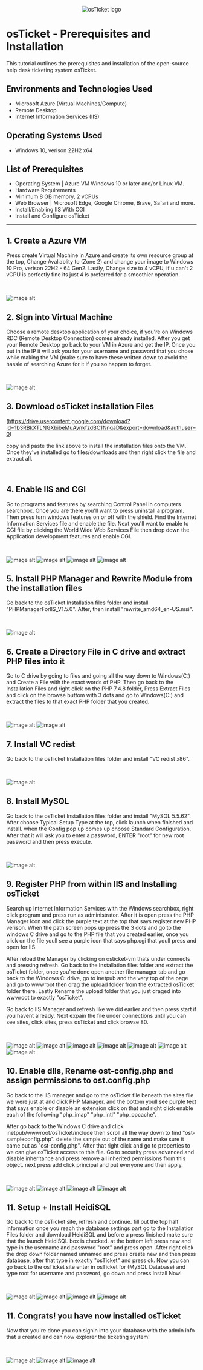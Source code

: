 <p align="center">
<img src="https://i.imgur.com/Clzj7Xs.png" alt="osTicket logo"/>
</p>

<h1>osTicket - Prerequisites and Installation</h1>
This tutorial outlines the prerequisites and installation of the open-source help desk ticketing system osTicket.<br />

<h2>Environments and Technologies Used</h2>

- Microsoft Azure (Virtual Machines/Compute)
- Remote Desktop
- Internet Information Services (IIS)

<h2>Operating Systems Used </h2>

- Windows 10, verison 22H2 x64</b> 

<h2>List of Prerequisites</h2>

- Operating System | Azure VM Windows 10 or later and/or Linux VM.
- Hardware Requirements
- Minimum 8 GB memory, 2 vCPUs
-  Web Browser
| Microsoft Edge, Google Chrome, Brave, Safari and more. 
- Install/Enabling IIS With CGI
- Install and Configure osTicket


---------------

<h2>1. Create a Azure VM</h2>
Press create Virtual Machine in Azure and create its own resource group at the top, Change Avaliablity to (Zone 2) and change your image to Windows 10 Pro, verison 22H2 - 64 Gen2.
Lastly, Change size to 4 vCPU, if u can't 2 vCPU is perfectly fine its just 4 is preferred for a smoothier operation. 
</p>
<br />

<p> 
  
  ![image alt](https://github.com/andreasfoster/osticket-prereqs/blob/ded8743bf86ba0d296bce40d9adf5bd690264f24/Screenshot%202025-03-10%2022-06-11.jpg) 



<h2>2. Sign into Virtual Machine</h2>
Choose a remote desktop application of your choice, if you're on Windows RDC (Remote Desktop Connection) comes already installed. After you get your Remote Desktop go back to your VM in Azure and get the IP. Once you put in the IP it will ask you for your username and password that you chose while making the VM (make sure to have these written down to avoid the hassle of searching Azure for it if you so happen to forget. 
</p>
<br />

<p> 
  
  ![image alt](https://github.com/andreasfoster/osticket-prereqs/blob/2cb783b49fb409500e570958f45771805845a3a4/Screenshot%202025-03-10%20222736.jpg) 


  <h2>3. Download osTicket installation Files </h2>

  
(https://drive.usercontent.google.com/download?id=1b3RBkXTLNGXbibeMuAynkfzdBC1NnqaD&export=download&authuser=0) 

copy and paste the link above to install the installation files onto the VM. 
Once they've installed go to files/downloads and then right click the file and extract all. 
</p>
<br />

<p> 



  <h2>4. Enable IIS and CGI</h2>
Go to programs and features by searching Control Panel in computers searchbox. Once you are there you'll want to press uninstall a program. Then press turn windows features on or off with the shield. Find the Internet Information Services file and enable the file. Next you'll want to enable to CGI file by clicking the World Wide Web Services File then drop down the Application development features and enable CGI. 
</p>
<br />

<p> 
  
  ![image alt](https://github.com/andreasfoster/osticket-prereqs/blob/af8b46c4d417671a01fe30263a3f18c6ca99a56c/Screenshot%202025-03-09%2022-50-44.png) 
  ![image alt](https://github.com/andreasfoster/osticket-prereqs/blob/af8b46c4d417671a01fe30263a3f18c6ca99a56c/Screenshot%202025-03-09%2022-50-52.png)
  ![image alt](https://github.com/andreasfoster/osticket-prereqs/blob/af8b46c4d417671a01fe30263a3f18c6ca99a56c/Screenshot%202025-03-09%2022-51-26.png)
  ![image alt](https://github.com/andreasfoster/osticket-prereqs/blob/af8b46c4d417671a01fe30263a3f18c6ca99a56c/Screenshot%202025-03-09%2022-51-55.png)



  <h2>5. Install PHP Manager and Rewrite Module from the installation files</h2>
Go back to the osTicket Installation files folder and install "PHPManagerForllS_V1.5.0". After, then install "rewrite_amd64_en-US.msi". 

</p>
<br />

<p> 
  
  ![image alt](https://github.com/andreasfoster/osticket-prereqs/blob/af8b46c4d417671a01fe30263a3f18c6ca99a56c/Screenshot%202025-03-09%2022-53-41.png)



  <h2>6. Create a Directory File in C drive and extract PHP files into it </h2>
Go to C drive by going to files and going all the way down to Windows(C:) and Create a File with the exact words of PHP. Then go back to the Installation Files and right click on the PHP 7.4.8 folder, Press Extract Files and click on the browse buttom with 3 dots and go to Windows(C:) and extract the files to that exact PHP folder that you created.


</p>
<br />

<p> 
  
  ![image alt](https://github.com/andreasfoster/osticket-prereqs/blob/2532c01ef7d61ec1dad42174e085438d7462b708/Screenshot%202025-03-09%2022-55-10.png)
  ![image alt](https://github.com/andreasfoster/osticket-prereqs/blob/2532c01ef7d61ec1dad42174e085438d7462b708/Screenshot%202025-03-09%2022-56-00.png)

  
  <h2>7. Install VC redist </h2>
Go back to the osTicket Installation files folder and install "VC redist x86". 

</p>
<br />

<p> 
  
  ![image alt](https://github.com/andreasfoster/osticket-prereqs/blob/af8b46c4d417671a01fe30263a3f18c6ca99a56c/Screenshot%202025-03-09%2022-53-41.png)



  <h2>8. Install MySQL </h2>
Go back to the osTicket Installation files folder and install "MySQL 5.5.62". After choose Typical Setup Type at the top, click launch when finished and install. when the Config pop up comes up choose Standard Configuration. After that it will ask you to enter a password, ENTER "root" for new root password and then press execute.

</p>
<br />

<p> 
  
  ![image alt](https://github.com/andreasfoster/osticket-prereqs/blob/87d631de6de5b62ba41f8932979b8d96a9461bee/Screenshot%202025-03-09%2022-57-50.png) 



  <h2>9. Register PHP from within IIS and Installing osTicket </h2>
Search up Internet Information Services with the Windows searchbox, right click program and press run as administrator. After it is open press the PHP Manager Icon and click the purple text at the top that says register new PHP verison. When the path screen pops up press the 3 dots and go to the windows C drive and go to the PHP file that you created earlier, once you click on the file youll see a purple icon that says php.cgi that youll press and open for IIS.

After reload the Manager by clicking on osticket-vm thats under connects and pressing refresh. Go back to the Installation files folder and extract the osTicket folder, once you're done open another file manager tab and go back to the Windows C: drive, go to inetpub and the very top of the page and go to wwwroot then drag the upload folder from the extracted osTicket folder there. Lastly Rename the upload folder that you just draged into wwwroot to exactly "osTicket".

Go back to IIS Manager and refresh like we did earlier and then press start if you havent already. Next expain the file under connections until you can see sites, click sites, press osTicket and click browse 80.

</p>
<br />

<p> 
  
  ![image alt](https://github.com/andreasfoster/osticket-prereqs/blob/fc4a85e53eb14bff353ff9815cfe594a89778cff/Screenshot%202025-03-09%2023-00-23.png)
  ![image alt](https://github.com/andreasfoster/osticket-prereqs/blob/fc4a85e53eb14bff353ff9815cfe594a89778cff/Screenshot%202025-03-09%2023-02-07.png)
  ![image alt](https://github.com/andreasfoster/osticket-prereqs/blob/fc4a85e53eb14bff353ff9815cfe594a89778cff/Screenshot%202025-03-09%2023-02-36.png)
  ![image alt](https://github.com/andreasfoster/osticket-prereqs/blob/fc4a85e53eb14bff353ff9815cfe594a89778cff/Screenshot%202025-03-09%2023-03-38.png)
  ![image alt](https://github.com/andreasfoster/osticket-prereqs/blob/fc4a85e53eb14bff353ff9815cfe594a89778cff/Screenshot%202025-03-09%2023-08-01.png)
  ![image alt](https://github.com/andreasfoster/osticket-prereqs/blob/fc4a85e53eb14bff353ff9815cfe594a89778cff/Screenshot%202025-03-09%2023-08-57.png)
  ![image alt](https://github.com/andreasfoster/osticket-prereqs/blob/fc4a85e53eb14bff353ff9815cfe594a89778cff/Screenshot%202025-03-09%2023-11-18.png)


  

  <h2>10. Enable dlls, Rename ost-config.php and assign permissions to ost.config.php  </h2>
Go back to the IIS manager and go to the osTicket file beneath the sites file we were just at and click PHP Manager. and the bottom youll see purple text that says enable or disable an extension click on that and right click enable each of the following "php_imap" "php_intl" "php_opcache". 

After go back to the Windows C drive and click inetpub/wwwroot/osTicket/include then scroll all the way down to find "ost-sampleconfig.php". delete the sample out of the name and make sure it came out as "ost-config.php". After that right click and go to properties to we can give osTicket access to this file. Go to security press advanced and disable inheritance and press remove all inherited permissions from this object. next press add click principal and put everyone and then apply. 

</p>
<br />

<p> 
  
  ![image alt](https://github.com/andreasfoster/osticket-prereqs/blob/a07601fafe4b00322eb3b183e7e83ce645b5ab1f/Screenshot%202025-03-09%2023-14-13.png)
  ![image alt](https://github.com/andreasfoster/osticket-prereqs/blob/a07601fafe4b00322eb3b183e7e83ce645b5ab1f/Screenshot%202025-03-09%2023-14-48.png)
  ![image alt](https://github.com/andreasfoster/osticket-prereqs/blob/a07601fafe4b00322eb3b183e7e83ce645b5ab1f/Screenshot%202025-03-09%2023-18-27.png)
  ![image alt](https://github.com/andreasfoster/osticket-prereqs/blob/a07601fafe4b00322eb3b183e7e83ce645b5ab1f/Screenshot%202025-03-09%2023-19-18.png)





  <h2>11. Setup + Install HeidiSQL  </h2>
Go back to the osTicket site, refresh and continue. fill out the top half information once you reach the database settings part go to the Installation Files folder and download HeidiSQL and before u press finished make sure that the launch HeidiSQL box is checked. at the bottom left press new and type in the username and password "root" and press open. After right click the drop down folder named unnamed and press create new and then press database, after that type in exactly "osTicket" and press ok. Now you can go back to the osTicket site enter in osTicket for (MySQL Database) and type root for username and password, go down and press Install Now!

</p>
<br />

<p> 
  
  ![image alt](https://github.com/andreasfoster/osticket-prereqs/blob/98c9d8c3d98ac2cef49718c7672ec3e65b126355/Screenshot%202025-03-09%2023-25-40.png)
  ![image alt](https://github.com/andreasfoster/osticket-prereqs/blob/98c9d8c3d98ac2cef49718c7672ec3e65b126355/Screenshot%202025-03-09%2023-26-37.png)
  ![image alt](https://github.com/andreasfoster/osticket-prereqs/blob/98c9d8c3d98ac2cef49718c7672ec3e65b126355/Screenshot%202025-03-09%2023-27-18.png)
  ![image alt](https://github.com/andreasfoster/osticket-prereqs/blob/98c9d8c3d98ac2cef49718c7672ec3e65b126355/Screenshot%202025-03-09%2023-28-26.png)
  
  <h2>11. Congrats! you have now installed osTicket  </h2>
Now that you're done you can signin into your database with the admin info that u created and can now explorer the ticketing system! 

</p>
<br />

<p> 
  
  ![image alt](https://github.com/andreasfoster/osticket-prereqs/blob/fce884832c733b243f8c32b282cadfc1dd2aee04/Screenshot%202025-03-09%2023-28-52.png)
  ![image alt](https://github.com/andreasfoster/osticket-prereqs/blob/fce884832c733b243f8c32b282cadfc1dd2aee04/Screenshot%202025-03-09%2023-31-23.png)
  ![image alt](https://github.com/andreasfoster/osticket-prereqs/blob/fce884832c733b243f8c32b282cadfc1dd2aee04/Screenshot%202025-03-09%2023-31-35.png)
